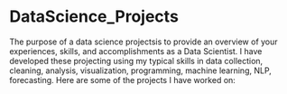 # **DataScience_Projects**
The purpose of a data science projectsis to provide an overview of your experiences, skills, and accomplishments as a Data Scientist. I have developed these projecting using my typical skills in data collection, cleaning, analysis, visualization, programming, machine learning, NLP, forecasting. Here are some of the projects I have worked on:

